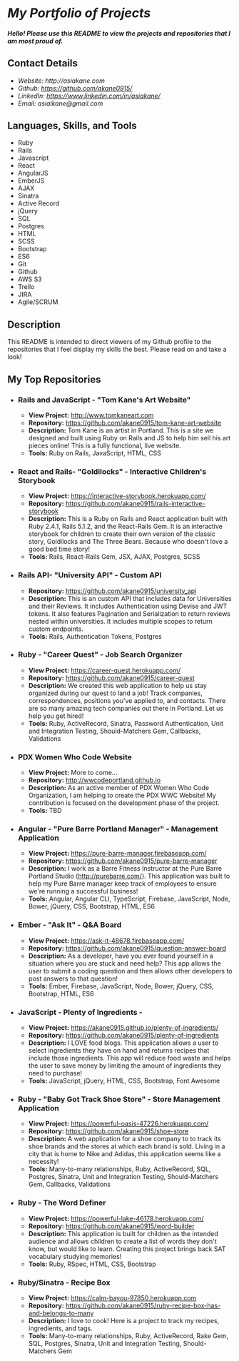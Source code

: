 # _My Portfolio of Projects_

#### _Hello! Please use this README to view the projects and repositories that I am most proud of._

## Contact Details

* _Website: http://asiakane.com_
* _Github: https://github.com/akane0915/_
* _LinkedIn: https://www.linkedin.com/in/asiakane/_
* _Email: asialkane@gmail.com_

## Languages, Skills, and Tools

* Ruby
* Rails
* Javascript
* React
* AngularJS
* EmberJS
* AJAX
* Sinatra
* Active Record
* jQuery
* SQL
* Postgres
* HTML
* SCSS
* Bootstrap
* ES6
* Git
* Github
* AWS S3
* Trello
* JIRA
* Agile/SCRUM

## Description

This README is intended to direct viewers of my Github profile to the repositories that I feel display my skills the best.  Please read on and take a look!

## My Top Repositories

* ### Rails and JavaScript - "Tom Kane's Art Website"
  * **View Project:**  http://www.tomkaneart.com
  * **Repository:**  https://github.com/akane0915/tom-kane-art-website
  * **Description:**  Tom Kane is an artist in Portland.  This is a site we designed and built using Ruby on Rails and JS to help him sell his art pieces online!  This is a fully functional, live website.
  * **Tools:**  Ruby on Rails, JavaScript, HTML, CSS

* ### React and Rails- "Goldilocks" - Interactive Children's Storybook
  * **View Project:**  https://interactive-storybook.herokuapp.com/
  * **Repository:**  https://github.com/akane0915/rails-interactive-storybook
  * **Description:**  This is a Ruby on Rails and React application built with Ruby 2.4.1, Rails 5.1.2, and the React-Rails Gem. It is an interactive storybook for children to create their own version of the classic story, Goldilocks and The Three Bears. Because who doesn't love a good bed time story!
  * **Tools:**  Rails, React-Rails Gem, JSX, AJAX, Postgres, SCSS

* ### Rails API- "University API" - Custom API
  * **Repository:**  https://github.com/akane0915/university_api
  * **Description:**  This is an custom API that includes data for Universities and their Reviews. It includes Authentication using Devise and JWT tokens. It also features Pagination and Serialization to return reviews nested within universities. It includes multiple scopes to return custom endpoints.
  * **Tools:**  Rails, Authentication Tokens, Postgres

* ### Ruby - "Career Quest" - Job Search Organizer
  * **View Project:**  https://career-quest.herokuapp.com/
  * **Repository:**  https://github.com/akane0915/career-quest
  * **Description:**  We created this web application to help us stay organized during our quest to land a job!  Track companies, correspondences, positions you've applied to, and contacts. There are so many amazing tech companies out there in Portland.  Let us help you get hired!
  * **Tools:**  Ruby, ActiveRecord, Sinatra, Password Authentication, Unit and Integration Testing, Should-Matchers Gem, Callbacks, Validations

* ### PDX Women Who Code Website
  * **View Project:**  More to come...
  * **Repository:**  http://wwcodeportland.github.io
  * **Description:**  As an active member of PDX Women Who Code Organization, I am helping to create the PDX WWC Website!  My contribution is focused on the development phase of the project.  
  * **Tools:**  TBD

* ### Angular - "Pure Barre Portland Manager" - Management Application
  * **View Project:**  https://pure-barre-manager.firebaseapp.com/
  * **Repository:**  https://github.com/akane0915/pure-barre-manager
  * **Description:**  I work as a Barre Fitness Instructor at the Pure Barre Portland Studio (http://purebarre.com/).  This application was built to help my Pure Barre manager keep track of employees to ensure we're running a successful business!
  * **Tools:**  Angular, Angular CLI, TypeScript, Firebase, JavaScript, Node, Bower, jQuery, CSS, Bootstrap, HTML, ES6

* ### Ember - "Ask It" - Q&A Board
  * **View Project:** https://ask-it-48678.firebaseapp.com/
  * **Repository:**  https://github.com/akane0915/question-answer-board
  * **Description:**  As a developer, have you ever found yourself in a situation where you are stuck and need help? This app allows the user to submit a coding question and then allows other developers to post answers to that question!  
  * **Tools:**  Ember, Firebase, JavaScript, Node, Bower, jQuery, CSS, Bootstrap, HTML, ES6

* ### JavaScript - Plenty of Ingredients -
  * **View Project:** https://akane0915.github.io/plenty-of-ingredients/
  * **Repository:** https://github.com/akane0915/plenty-of-ingredients
  * **Description:** I LOVE food blogs.  This application allows a user to select ingredients they have on hand and returns recipes that include those ingredients. This app will reduce food waste and helps the user to save money by limiting the amount of ingredients they need to purchase!  
  * **Tools:** JavaScript, jQuery, HTML, CSS, Bootstrap, Font Awesome

* ### Ruby - "Baby Got Track Shoe Store" - Store Management Application
  * **View Project:**  https://powerful-oasis-47226.herokuapp.com/
  * **Repository:**  https://github.com/akane0915/shoe-store
  * **Description:**  A web application for a shoe company to to track its shoe brands and the stores at which each brand is sold.  Living in a city that is home to Nike and Adidas, this application seems like a necessity!
  * **Tools:**  Many-to-many relationships, Ruby, ActiveRecord, SQL, Postgres, Sinatra, Unit and Integration Testing, Should-Matchers Gem, Callbacks, Validations

* ### Ruby - The Word Definer
  * **View Project:** https://powerful-lake-46178.herokuapp.com/
  * **Repository:** https://github.com/akane0915/word-builder
  * **Description:** This application is built for children as the intended audience and allows children to create a list of words they don't know, but would like to learn.  Creating this project brings back SAT vocabulary studying memories!
  * **Tools:** Ruby, RSpec, HTML, CSS, Bootstrap

* ### Ruby/Sinatra - Recipe Box
  * **View Project:** https://calm-bayou-97850.herokuapp.com
  * **Repository:** https://github.com/akane0915/ruby-recipe-box-has-and-belongs-to-many
  * **Description:** I love to cook! Here is a project to track my recipes, ingredients, and tags.
  * **Tools:** Many-to-many relationships, Ruby, ActiveRecord, Rake Gem, SQL,  Postgres, Sinatra, Unit and Integration Testing, Should-Matchers Gem
